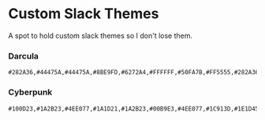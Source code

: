 # Custom Slack Themes
A spot to hold custom slack themes so I don't lose them.

### Darcula
```
#282A36,#44475A,#44475A,#8BE9FD,#6272A4,#FFFFFF,#50FA7B,#FF5555,#282A36,#FFFFFF
```

### Cyberpunk
```
#100D23,#1A2B23,#4EE077,#1A1D21,#1A2B23,#00B9E3,#4EE077,#1C913D,#1E1D45,#4EE077
```
